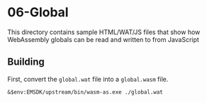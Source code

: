 # 06-Global

This directory contains sample HTML/WAT/JS files that show how WebAssembly globals can be read
and written to from JavaScript

## Building

First, convert the `global.wat` file into a `global.wasm` file.

```pwsh
&$env:EMSDK/upstream/bin/wasm-as.exe ./global.wat
```
